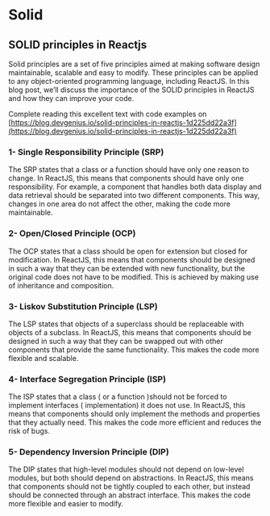 # Solid

## SOLID principles in Reactjs

Solid principles are a set of five principles aimed at making software design maintainable, scalable and easy to modify. These principles can be applied to any object-oriented programming language, including ReactJS. In this blog post, we’ll discuss the importance of the SOLID principles in ReactJS and how they can improve your code.

Complete reading this excellent text with code examples on [https://blog.devgenius.io/solid-principles-in-reactjs-1d225dd22a3f](https://blog.devgenius.io/solid-principles-in-reactjs-1d225dd22a3f)

### 1- Single Responsibility Principle (SRP)

The SRP states that a class or a function should have only one reason to change. In ReactJS, this means that components should have only one responsibility. For example, a component that handles both data display and data retrieval should be separated into two different components. This way, changes in one area do not affect the other, making the code more maintainable.

### 2- Open/Closed Principle (OCP)

The OCP states that a class should be open for extension but closed for modification. In ReactJS, this means that components should be designed in such a way that they can be extended with new functionality, but the original code does not have to be modified. This is achieved by making use of inheritance and composition.

### 3- Liskov Substitution Principle (LSP)

The LSP states that objects of a superclass should be replaceable with objects of a subclass. In ReactJS, this means that components should be designed in such a way that they can be swapped out with other components that provide the same functionality. This makes the code more flexible and scalable.

### 4- Interface Segregation Principle (ISP)

The ISP states that a class ( or a function )should not be forced to implement interfaces ( implementation) it does not use. In ReactJS, this means that components should only implement the methods and properties that they actually need. This makes the code more efficient and reduces the risk of bugs.

### 5- Dependency Inversion Principle (DIP)

The DIP states that high-level modules should not depend on low-level modules, but both should depend on abstractions. In ReactJS, this means that components should not be tightly coupled to each other, but instead should be connected through an abstract interface. This makes the code more flexible and easier to modify.
